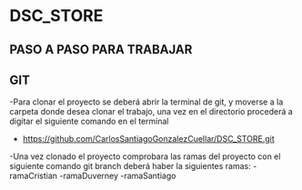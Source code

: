 # DSC_STORE
## PASO A PASO PARA TRABAJAR 

## GIT
-Para clonar el proyecto se deberá abrir la terminal de git, y moverse a la carpeta donde desea clonar el trabajo, una vez en el directorio procederá a digitar el siguiente comando en el terminal
  - https://github.com/CarlosSantiagoGonzalezCuellar/DSC_STORE.git

-Una vez clonado el proyecto comprobara las ramas del proyecto con el siguiente comando 
git branch 
deberá haber la siguientes ramas:
    -ramaCristian
    -ramaDuverney
    -ramaSantiago



